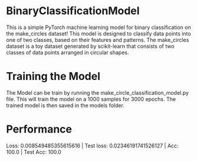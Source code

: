 # BinaryClassificationModel
This is a simple PyTorch machine learning model for binary classification on the make_circles dataset! This model is designed to classify data points into one of two classes, based on their features and patterns. The make_circles dataset is a toy dataset generated by scikit-learn that consists of two classes of data points arranged in circular shapes.

# Training the Model
The Model can be train by running the make_circle_classification_model.py file. This will train the model on a 1000 samples for 3000 epochs. The trained model is then saved in the models folder.

# Performance
Loss: 0.008549485355615616 | Test loss: 0.02346191741526127 | Acc: 100.0 | Test Acc: 100.0

